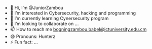 - 👋 Hi, I’m @JuniorZambou
- 👀 I’m interested in Cybersecurity, hacking and programming
- 🌱 I’m currently learning Cynersecurity program
- 💞️ I’m looking to collaborate on ...
- 📫 How to reach me bogningzambou.babel@ictuniversity.edu.cm
- 😄 Pronouns: Hunterz
- ⚡ Fun fact: ...

<!---
JuniorZambou/JuniorZambou is a ✨ special ✨ repository because its `README.md` (this file) appears on your GitHub profile.
You can click the Preview link to take a look at your changes.
--->
